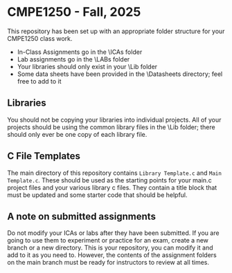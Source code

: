 # CMPE1250 - Fall, 2025

This repository has been set up with an appropriate folder structure for your CMPE1250 class work.

- In-Class Assignments go in the \ICAs folder
- Lab assignments go in the \LABs folder
- Your libraries should only exist in your \Lib folder
- Some data sheets have been provided in the \Datasheets directory; feel free to add to it

## Libraries

You should not be copying your libraries into individual projects. All of your projects should be using the common library files in the \Lib folder; there should only ever be one copy of each library file.

## C File Templates

The main directory of this repository contains ```Library Template.c``` and ```Main Template.c```. These should be used as the starting points for your main.c project files and your various library c files. They contain a title block that must be updated and some starter code that should be helpful.

## A note on submitted assignments

Do not modify your ICAs or labs after they have been submitted. If you are going to use them to experiment or practice for an exam, create a new branch or a new directory. This is your repository, you can modify it and add to it as you need to. However, the contents of the assignment folders on the main branch must be ready for instructors to review at all times.
